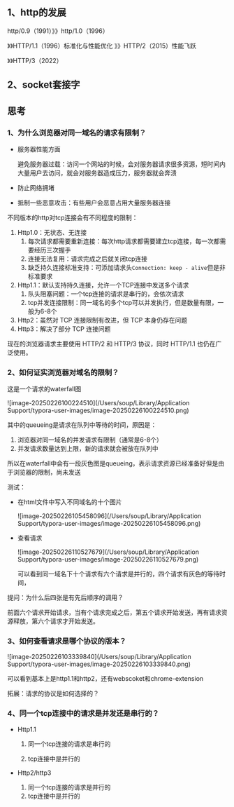 ## 1、http的发展

http/0.9（1991）》》http/1.0（1996）

》》HTTP/1.1（1996）标准化与性能优化 》》HTTP/2（2015）性能飞跃

》》HTTP/3（2022）

## 2、socket套接字



## 思考

### 1、为什么浏览器对同一域名的请求有限制？

- 服务器性能方面

  避免服务器过载：访问一个网站的时候，会对服务器请求很多资源，短时间内大量用户去访问，就会对服务器造成压力，服务器就会奔溃

- 防止网络拥堵

- 抵制一些恶意攻击：有些用户会恶意占用大量服务器连接

不同版本的http对tcp连接会有不同程度的限制：

1. Http1.0：无状态、无连接
   1. 每次请求都需要重新连接：每次http请求都需要建立tcp连接，每一次都需要经历三次握手
   2. 连接无法复用：请求完成之后就关闭tcp连接
   3. 缺乏持久连接标准支持：可添加请求头`Connection: keep - alive`但是非标准要求
2. Http1.1：默认支持持久连接，允许一个TCP连接中发送多个请求
   1. 队头阻塞问题：一个tcp连接的请求是串行的，会依次请求
   2. tcp并发连接限制：同一域名的多个tcp可以并发执行，但是数量有限，一般为6-8个
3. Http2：虽然对 TCP 连接限制有改进，但 TCP 本身仍存在问题
4. Http3：解决了部分 TCP 连接问题

现在的浏览器请求主要使用 HTTP/2 和 HTTP/3 协议，同时 HTTP/1.1 也仍在广泛使用。

### 2、如何证实浏览器对域名的限制？

这是一个请求的waterfall图

![image-20250226100224510](/Users/soup/Library/Application Support/typora-user-images/image-20250226100224510.png)

其中的queueing是请求在队列中等待的时间，原因是：

1. 浏览器对同一域名的并发请求有限制（通常是6-8个）
2. 并发请求数量达到上限，新的请求就会被放在队列中

所以在waterfall中会有一段灰色图是queueing，表示请求资源已经准备好但是由于浏览器的限制，尚未发送

测试：

- 在html文件中写入不同域名的十个图片

  ![image-20250226105458096](/Users/soup/Library/Application Support/typora-user-images/image-20250226105458096.png)

- 查看请求

  ![image-20250226110527679](/Users/soup/Library/Application Support/typora-user-images/image-20250226110527679.png)

  可以看到同一域名下十个请求有六个请求是并行的，四个请求有灰色的等待时间，

提问：为什么后四张是有先后顺序的调用？

前面六个请求开始请求，当有个请求完成之后，第五个请求开始发送，再有请求资源释放，第六个请求才开始发送。

### 3、如何查看请求是哪个协议的版本？

![image-20250226103339840](/Users/soup/Library/Application Support/typora-user-images/image-20250226103339840.png)

可以看到基本上是http1.1和http2，还有webscoket和chrome-extension

拓展：请求的协议是如何选择的？

### 4、同一个tcp连接中的请求是并发还是串行的？

- Http1.1

  1. 同一个tcp连接的请求是串行的

  1. tcp连接中是并行的

- Http2/http3

  1. 同一个tcp连接的请求是并行的
  2. tcp连接中是并行的

